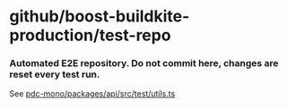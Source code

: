 
# github/boost-buildkite-production/test-repo
### Automated E2E repository. Do not commit here, changes are reset every test run.
See [pdc-mono/packages/api/src/test/utils.ts](https://github.com/peaudecastor/pdc-mono/blob/master/packages/api/src/test/utils/e2e-tester.ts)
